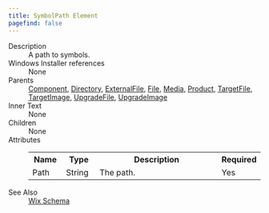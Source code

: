 ```yaml
---
title: SymbolPath Element
pagefind: false
---
```

<dl>
  <dt>Description</dt>
  <dd>A path to symbols.</dd>
  <dt>Windows Installer references</dt>
  <dd>None</dd>
  <dt>Parents</dt>
  <dd>
    <a href="../component/">Component</a>, <a href="../directory/">Directory</a>, <a href="../externalfile/">ExternalFile</a>, <a href="../file/">File</a>, <a href="../media/">Media</a>, <a href="../product/">Product</a>, <a href="../targetfile/">TargetFile</a>, <a href="../targetimage/">TargetImage</a>, <a href="../upgradefile/">UpgradeFile</a>, <a href="../upgradeimage/">UpgradeImage</a></dd>
  <dt>Inner Text</dt>
  <dd>None</dd>
  <dt>Children</dt>
  <dd>None</dd>
  <dt>Attributes</dt>
  <dd>
    <table cellspacing="0" cellpadding="0" class="schema">
      <tr>
        <th width="15%">Name</th>
        <th width="15%">Type</th>
        <th width="65%">Description</th>
        <th width="15%">Required</th>
      </tr>
      <tr>
        <td>Path</td>
        <td>String</td>
        <td>The path.</td>
        <td>Yes</td>
      </tr>
    </table>
  </dd>
  <dt>See Also</dt>
  <dd>
    <a href="../">Wix Schema</a>
  </dd>
</dl>
